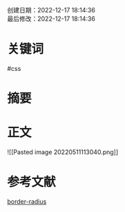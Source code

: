 创建日期：2022-12-17 18:14:36  
最后修改：2022-12-17 18:14:36

# 关键词

#css

# 摘要

# 正文

![[Pasted image 20220511113040.png]]  

# 参考文献

[border-radius](https://www.shejiku.net/css-border-radius.html)
